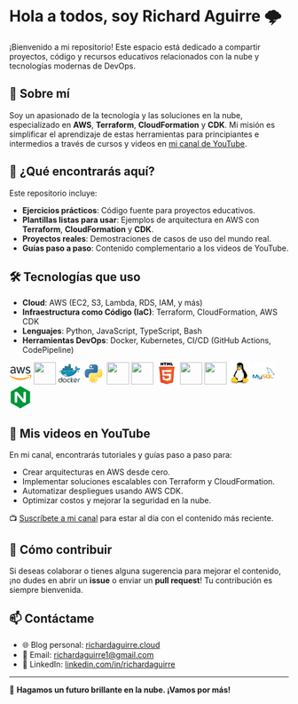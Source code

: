 # Hola a todos, soy Richard Aguirre 🌩️

¡Bienvenido a mi repositorio! Este espacio está dedicado a compartir proyectos, código y recursos educativos relacionados con la nube y tecnologías modernas de DevOps.

## 🚀 Sobre mí
Soy un apasionado de la tecnología y las soluciones en la nube, especializado en **AWS**, **Terraform**, **CloudFormation** y **CDK**. Mi misión es simplificar el aprendizaje de estas herramientas para principiantes e intermedios a través de cursos y videos en [mi canal de YouTube](https://www.youtube.com/@richardaguirre.cloud).

## 🎯 ¿Qué encontrarás aquí?
Este repositorio incluye:
- **Ejercicios prácticos**: Código fuente para proyectos educativos.
- **Plantillas listas para usar**: Ejemplos de arquitectura en AWS con **Terraform**, **CloudFormation** y **CDK**.
- **Proyectos reales**: Demostraciones de casos de uso del mundo real.
- **Guías paso a paso**: Contenido complementario a los videos de YouTube.

## 🛠️ Tecnologías que uso
- **Cloud**: AWS (EC2, S3, Lambda, RDS, IAM, y más)  
- **Infraestructura como Código (IaC)**: Terraform, CloudFormation, AWS CDK
- **Lenguajes**: Python, JavaScript, TypeScript, Bash
- **Herramientas DevOps**: Docker, Kubernetes, CI/CD (GitHub Actions, CodePipeline)
<p align="left">
  <img src="https://raw.githubusercontent.com/devicons/devicon/master/icons/amazonwebservices/amazonwebservices-original-wordmark.svg" width="40" height="40"/>
  <img src="https://www.vectorlogo.zone/logos/microsoft_azure/microsoft_azure-icon.svg" width="40" height="40"/>
  <img src="https://raw.githubusercontent.com/devicons/devicon/master/icons/docker/docker-original-wordmark.svg" width="40" height="40"/>
  <img src="https://raw.githubusercontent.com/devicons/devicon/master/icons/python/python-original.svg" width="40" height="40"/>
  <img src="https://www.vectorlogo.zone/logos/git-scm/git-scm-icon.svg" width="40" height="40"/>
  <img src="https://www.vectorlogo.zone/logos/grafana/grafana-icon.svg" width="40" height="40"/>
  <img src="https://raw.githubusercontent.com/devicons/devicon/master/icons/html5/html5-original-wordmark.svg" width="40" height="40"/>
  <img src="https://www.vectorlogo.zone/logos/jenkins/jenkins-icon.svg" width="40" height="40"/>
  <img src="https://www.vectorlogo.zone/logos/kubernetes/kubernetes-icon.svg" width="40" height="40"/>
  <img src="https://raw.githubusercontent.com/devicons/devicon/master/icons/linux/linux-original.svg" width="40" height="40"/>
  <img src="https://raw.githubusercontent.com/devicons/devicon/master/icons/mysql/mysql-original-wordmark.svg" width="40" height="40"/>
  <img src="https://raw.githubusercontent.com/devicons/devicon/master/icons/nginx/nginx-original.svg" width="40" height="40"/>
  </p>

## 🎥 Mis videos en YouTube
En mi canal, encontrarás tutoriales y guías paso a paso para:
- Crear arquitecturas en AWS desde cero.
- Implementar soluciones escalables con Terraform y CloudFormation.
- Automatizar despliegues usando AWS CDK.
- Optimizar costos y mejorar la seguridad en la nube.

📺 [Suscríbete a mi canal](https://www.youtube.com/@richardaguirre.cloud) para estar al día con el contenido más reciente.

## 📝 Cómo contribuir
Si deseas colaborar o tienes alguna sugerencia para mejorar el contenido, ¡no dudes en abrir un **issue** o enviar un **pull request**! Tu contribución es siempre bienvenida.

## 📫 Contáctame
- 🌐 Blog personal: [richardaguirre.cloud](https://richardaguirre.cloud)
- 📧 Email: richardaguirre1@gmail.com
- 💼 LinkedIn: [linkedin.com/in/richardaguirre](www.linkedin.com/in/richardaguirrepg)

---

🎯 **Hagamos un futuro brillante en la nube. ¡Vamos por más!**
